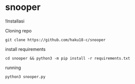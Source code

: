 # snooper
!Installasi

Cloning repo

    git clone https://github.com/haku18-c/snooper
install requirements

    cd snooper && python3 -m pip install -r requirements.txt
running

    python3 snooper.py
